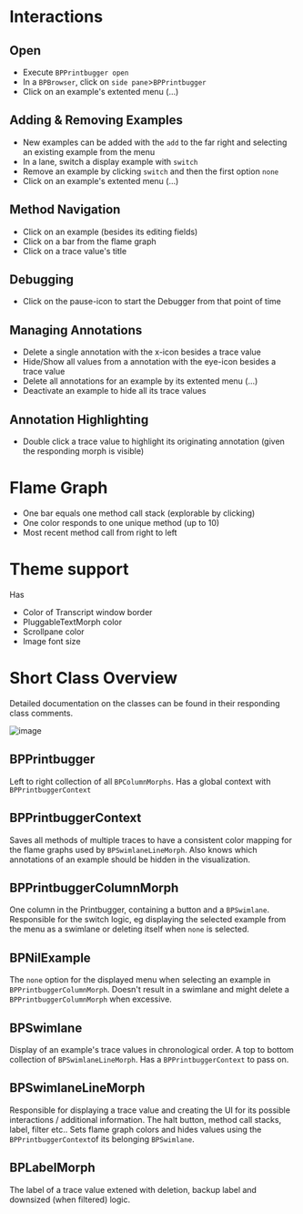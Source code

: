 # Interactions

## Open
- Execute `BPPrintbugger open`
- In a `BPBrowser`, click on `side pane`>`BPPrintbugger`
- Click on an example's extented menu (...)

## Adding & Removing Examples
- New examples can be added with the `add` to the far right and selecting an existing example from the menu
- In a lane, switch a display example with `switch`
- Remove an example by clicking `switch` and then the first option `none`
- Click on an example's extented menu (...)

## Method Navigation
- Click on an example (besides its editing fields)
- Click on a bar from the flame graph
- Click on a trace value's title

## Debugging
- Click on the pause-icon to start the Debugger from that point of time

## Managing Annotations
- Delete a single annotation with the x-icon besides a trace value
- Hide/Show all values from a annotation with the eye-icon besides a trace value
- Delete all annotations for an example by its extented menu (...)
- Deactivate an example to hide all its trace values

## Annotation Highlighting
- Double click a trace value to highlight its originating annotation (given the responding morph is visible)

# Flame Graph
- One bar equals one method call stack (explorable by clicking)
- One color responds to one unique method (up to 10)
- Most recent method call from right to left 

# Theme support
Has 
- Color of Transcript window border
- PluggableTextMorph color
- Scrollpane color
- Image font size

# Short Class Overview
Detailed documentation on the classes can be found in their responding class comments.

![image](https://user-images.githubusercontent.com/33000454/158612243-583c1bd5-92b5-4174-8713-e46ca7b2069c.png)


## BPPrintbugger
Left to right collection of all `BPColumnMorphs`. Has a global context with `BPPrintbuggerContext`

## BPPrintbuggerContext
Saves all methods of multiple traces to have a consistent color mapping for the flame graphs used by `BPSwimlaneLineMorph`. Also knows which annotations of an example should be hidden in the visualization.

## BPPrintbuggerColumnMorph
One column in the Printbugger, containing a button and a `BPSwimlane`. Responsible for the switch logic, eg displaying the selected example from the menu as a swimlane or deleting itself when `none` is selected.

## BPNilExample
The `none` option for the displayed menu when selecting an example in `BPPrintbuggerColumnMorph`. Doesn't result in a swimlane and might delete a `BPPrintbuggerColumnMorph` when excessive.

## BPSwimlane
Display of an example's trace values in chronological order. A top to bottom collection of `BPSwimlaneLineMorph`. Has a `BPPrintbuggerContext` to pass on.

## BPSwimlaneLineMorph
Responsible for displaying a trace value and creating the UI for its possible interactions / additional information. The halt button, method call stacks, label, filter etc.. Sets flame graph colors and hides values using the `BPPrintbuggerContext`of its belonging `BPSwimlane`.

## BPLabelMorph
The label of a trace value extened with deletion, backup label and downsized (when filtered) logic. 
